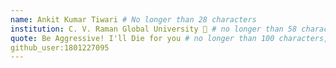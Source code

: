 ```yaml
---
name: Ankit Kumar Tiwari # No longer than 28 characters
institution: C. V. Raman Global University 🚩 # no longer than 58 characters
quote: Be Aggressive! I'll Die for you # no longer than 100 characters, avoid using quotes(") to guarantee the format remains the same.
github_user:1801227095
---
```

